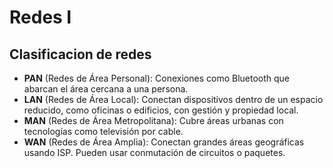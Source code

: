 # Redes I
## Clasificacion de redes
* **PAN** (Redes de Área Personal): Conexiones como Bluetooth que abarcan el área cercana a una persona.
* **LAN** (Redes de Área Local): Conectan dispositivos dentro de un espacio reducido, como oficinas o edificios, con gestión y propiedad local.
* **MAN** (Redes de Área Metropolitana): Cubre áreas urbanas con tecnologías como televisión por cable.
* **WAN** (Redes de Área Amplia): Conectan grandes áreas geográficas usando ISP. Pueden usar conmutación de circuitos o paquetes.
